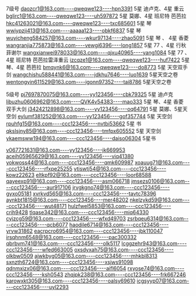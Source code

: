 7级号
daozcr1@163.com----qweqwe123----hpn3391                         5星 迪卢克、4星 重云
bglirc1@163.com----qweqwe123----uh597872                         5星 莫娜、4星 班尼特 芭芭拉
hkc41263021@163.com----qweqwe123----txc685601   	5星 琴
wwiypzji413@163.com----aaaaa123----obkf6837     	      5星 琴
wuyicheng584257@163.com----wkur97134----zhao5091  	5星 琴 、 4星 香菱
wangranjia775873@163.com----vewgi6396----long1857        5星 77 、4星 行秋 菲谢尔
wangxianwei978033@163.com----qjxu40965----yang1084    5星 77 、4星 班尼特 芭芭拉雷泽重云
izcqze1@163.com----qweqwe123----huf7422			      5星 琴、4星 芭芭拉
bmqynk6@163.com----qweqwe123----do8773    		       5星 天空双手剑
wangchishu588441@163.com----jdkhu7646----luo1639         5星天空之卷
wentongyin611529@163.com----igonn97352----tai8786        5星天空之卷


5级号
pj7697870075@163.com----yy123456----cbk79325                 5星 迪卢克
libuzhu0606962@163.com----QVK4v54383----mao333          5星 琴、4星 香菱 双手大剑 
j3424212898@163.com----yy123456----oq64791                     5星 莫娜、5星天空剑
eylumf381252@163.com----yy123456----gof357744               5星 天空剑
rpuhfg15@163.com----ccc123456----nvtbi53662                     5星 书
qkslsjny85@163.com----ccc123456----tmfpx605552               5星 天空剑
ykaemsww194@163.com----ccc123456----daiso06304           5星书





v067721631@163.com----yy123456----jk669953
aceih05965629@163.com----yy123456----viq41380
yokwoss44@163.com----ccc123456----qmk609987
xoauug71@163.com----ccc123456----rfxpe25255
vtiswtj54@163.com----ccc123456----kowz22623
eltkpf92@163.com----ccc123456----loor68588
qayeexp91@163.com----ccc123456----asm066718
jmsezs0106@163.com----ccc123456----aur917106
jrvgkgno74@163.com----ccc123456----gyxo05181
xvrkvd565@163.com----ccc123456----tavtc78396
aynkbt1815@163.com----ccc123456----mer48202
nkelzykd59@163.com----ccc123456----wut48171
hulzfwel5853@163.com----ccc123456----crih9428
tlqase342@163.com----ccc123456----miq64330
cyjzcg59@163.com----ccc123456----wfxd49703
zsrbqeu6314@163.com----ccc123456----qcb6077
haodile6714@163.com----ccc123456----yrvw31862
eacrpcro6954@163.com----ccc123456----jbk110047
irsqhnm6548@163.com----ccc123456----pac300332
qbrbvm741@163.com----ccc123456----olk5117
lcggzehr943@163.com----ccc123456----wfed663005
oxsdyxah75@163.com----ccc123456----olkbw0509
ajwkbyg05@163.com----ccc123456----mhkbl8313
sxnzth6724@163.com----ccc123456----xsjws91098
qdnmxizx06@163.com----ccc123456----aifl6054
rxyose74@163.com----ccc123456----ksh0543
zhqjpk238@163.com----ccc123456----frk667246
karowxkt305@163.com----ccc123456----oalsy69610
icgsyyp07@163.com----ccc123456----uyl2293